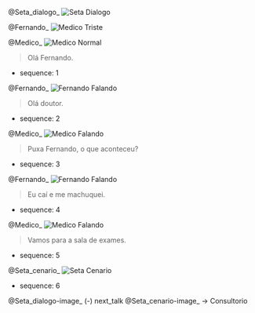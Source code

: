 @Seta_dialogo_
  ![Seta Dialogo](https://harena-incubator.github.io/harena-cases/idn/themes/bullying/imagem/cenario/seta.svg)

@Fernando_
  ![Medico Triste](https://harena-incubator.github.io/harena-cases/idn/themes/bullying/imagem/personagem/fernando_triste.png)

@Medico_
  ![Medico Normal](https://harena-incubator.github.io/harena-cases/idn/themes/bullying/imagem/personagem/medico_normal.png)
  > Olá Fernando.
  * sequence: 1

@Fernando_
  ![Fernando Falando](https://harena-incubator.github.io/harena-cases/idn/themes/bullying/imagem/personagem/fernando_falando.png)
  > Olá doutor.
  * sequence: 2

@Medico_
  ![Medico Falando](https://harena-incubator.github.io/harena-cases/idn/themes/bullying/imagem/personagem/medico_falando.png)
  > Puxa Fernando, o que aconteceu?
  * sequence: 3

@Fernando_
  ![Fernando Falando](https://harena-incubator.github.io/harena-cases/idn/themes/bullying/imagem/personagem/fernando_falando2.png)
  > Eu caí e me machuquei.
  * sequence: 4

@Medico_
  ![Medico Falando](https://harena-incubator.github.io/harena-cases/idn/themes/bullying/imagem/personagem/medico_falando.png)
  > Vamos para a sala de exames.
  * sequence: 5

@Seta_cenario_
  ![Seta Cenario](https://harena-incubator.github.io/harena-cases/idn/themes/bullying/imagem/cenario/seta-clara.svg)
  * sequence: 6

@Seta_dialogo-image_ (-) next_talk
@Seta_cenario-image_ -> Consultorio
